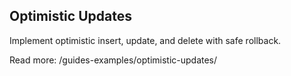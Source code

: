 ## Optimistic Updates

Implement optimistic insert, update, and delete with safe rollback.

Read more: /guides-examples/optimistic-updates/
